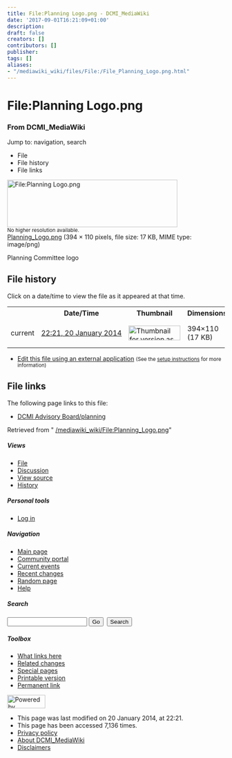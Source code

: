 ```yaml
---
title: File:Planning Logo.png - DCMI_MediaWiki
date: '2017-09-01T16:21:09+01:00'
description: 
draft: false
creators: []
contributors: []
publisher: 
tags: []
aliases:
- "/mediawiki_wiki/files/File:/File_Planning_Logo.png.html"
---
```


<a id="top"></a>
# File:Planning Logo.png

### From DCMI\_MediaWiki

Jump to: navigation, search
<!-- start content -->
- File
- File history
- File links

 [<img alt="File:Planning Logo.png" src="/images/6/6a/Planning_Logo.png" width="394" height="110">](/mediawiki_wiki/files/Planning_Logo.png)  
<small>No higher resolution available.</small>  
 [Planning\_Logo.png](/images/6/6a/Planning_Logo.png)‎ (394 × 110 pixels, file size: 17 KB, MIME type: image/png)

Planning Committee logo

<!-- 
NewPP limit report
Preprocessor node count: 1/1000000
Post-expand include size: 0/2097152 bytes
Template argument size: 0/2097152 bytes
Expensive parser function count: 0/100
-->
## File history

Click on a date/time to view the file as it appeared at that time.

<table class="wikitable filehistory">
  <tr>
    <td></td>
    <th>Date/Time</th>
    <th>Thumbnail</th>
    <th>Dimensions</th>
    <th>User</th>
    <th>Comment</th>
  </tr>
  <tr>
    <td>current</td>
    <td class="filehistory-selected" style="white-space: nowrap;"><a href="/mediawiki_wiki/files/Planning_Logo.png">22:21, 20 January 2014</a></td>
    <td><a href="/images/6/6a/Planning_Logo.png"><img alt="Thumbnail for version as of 22:21, 20 January 2014" src="/images/6/6a/Planning_Logo.png" width="120" height="34"></a></td>
    <td>394×110 <span style="white-space: nowrap;">(17 KB)</span>
    </td>
    <td>
      <a href="/index.php?title=User:StuartSutton&amp;action=edit&amp;redlink=1" class="new mw-userlink" title="User:StuartSutton (page does not exist)">StuartSutton</a> <span style="white-space: nowrap;"> <span class="mw-usertoollinks">(<a href="/index.php?title=User_talk:StuartSutton&amp;action=edit&amp;redlink=1" class="new" title="User talk:StuartSutton (page does not exist)">Talk</a> | <a href="/index.php/Special:Contributions/StuartSutton" title="Special:Contributions/StuartSutton">contribs</a>)</span></span>
    </td>
    <td> <span class="comment">(Planning Committee logo)</span>
    </td>
  </tr>
</table>

  

- [Edit this file using an external application](/index.php?title=File:Planning_Logo.png&action=edit&externaledit=true&mode=file "File:Planning Logo.png") <small>(See the <a href="http://www.mediawiki.org/wiki/Manual:External_editors" class="external text" rel="nofollow">setup instructions</a> for more information)</small>

## File links

The following page links to this file:

- [DCMI Advisory Board/planning](/index.php/DCMI_Advisory_Board/planning "DCMI Advisory Board/planning")

Retrieved from " [/mediawiki_wiki/File:Planning\_Logo.png](/mediawiki_wiki/files/File:/File:Planning_Logo.png.html)"

<!-- end content -->

##### Views

- [File](/mediawiki_wiki/files/File:/File:Planning_Logo.png.html "View the file page [c]")
- [Discussion](/index.php?title=File_talk:Planning_Logo.png&action=edit&redlink=1 "Discussion about the content page [t]")
- [View source](/index.php?title=File:Planning_Logo.png&action=edit "This page is protected.
You can view its source [e]")
- [History](/index.php?title=File:Planning_Logo.png&action=history "Past revisions of this page [h]")

##### Personal tools

- [Log in](/index.php?title=Special:UserLogin&returnto=File:Planning_Logo.png "You are encouraged to log in; however, it is not mandatory [o]")

<script type="text/javascript"> if (window.isMSIE55) fixalpha(); </script>

##### Navigation

- [Main page](/index.php/Main_Page "Visit the main page [z]")
- [Community portal](/index.php/DCMI_MediaWiki:Community_portal "About the project, what you can do, where to find things")
- [Current events](/index.php/DCMI_MediaWiki:Current_events "Find background information on current events")
- [Recent changes](/index.php/Special:RecentChanges "The list of recent changes in the wiki [r]")
- [Random page](/index.php/Special:Random "Load a random page [x]")
- [Help](/index.php/Help:Contents "The place to find out")

##### <label for="searchInput">Search</label>

<form action="/index.php" id="searchform">
				<input type="hidden" name="title" value="Special:Search">
				<input id="searchInput" title="Search DCMI_MediaWiki" accesskey="f" type="search" name="search">
				<input type="submit" name="go" class="searchButton" id="searchGoButton" value="Go" title="Go to a page with this exact name if exists"> 
				<input type="submit" name="fulltext" class="searchButton" id="mw-searchButton" value="Search" title="Search the pages for this text">
			</form>

##### Toolbox

- [What links here](/index.php/Special:WhatLinksHere/File:Planning_Logo.png "List of all wiki pages that link here [j]")
- [Related changes](/index.php/Special:RecentChangesLinked/File:Planning_Logo.png "Recent changes in pages linked from this page [k]")
- [Special pages](/index.php/Special:SpecialPages "List of all special pages [q]")
- [Printable version](/index.php?title=File:Planning_Logo.png&printable=yes "Printable version of this page [p]")
- [Permanent link](/index.php?title=File:Planning_Logo.png&oldid=6044 "Permanent link to this revision of the page")

<!-- end of the left (by default at least) column -->

 [<img src="/skins/common/images/poweredby_mediawiki_88x31.png" height="31" width="88" alt="Powered by MediaWiki">](http://www.mediawiki.org/)

- This page was last modified on 20 January 2014, at 22:21.
- This page has been accessed 7,136 times.
- [Privacy policy](/index.php/DCMI_MediaWiki:Privacy_policy "DCMI MediaWiki:Privacy policy")
- [About DCMI\_MediaWiki](/index.php/DCMI_MediaWiki:About "DCMI MediaWiki:About")
- [Disclaimers](/index.php/DCMI_MediaWiki:General_disclaimer "DCMI MediaWiki:General disclaimer")

<script>if (window.runOnloadHook) runOnloadHook();</script><!-- Served in 0.466 secs. -->
